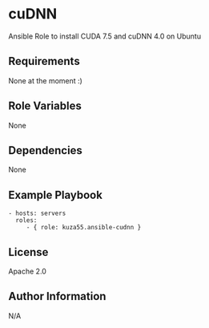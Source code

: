 cuDNN
=========

Ansible Role to install CUDA 7.5 and cuDNN 4.0 on Ubuntu

Requirements
------------

None at the moment :)

Role Variables
--------------

None

Dependencies
------------

None

Example Playbook
----------------

    - hosts: servers
      roles:
         - { role: kuza55.ansible-cudnn }

License
-------

Apache 2.0

Author Information
------------------

N/A